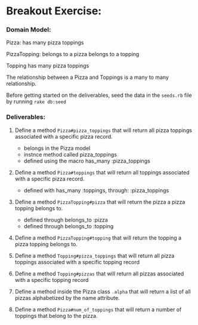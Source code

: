 # Breakout Exercise:

### Domain Model:

Pizza:
    has many pizza toppings

PizzaTopping:
    belongs to a pizza
    belongs to a topping

Topping 
    has many pizza toppings

The relationship between a Pizza and Toppings is a many to many relationship. 

Before getting started on the deliverables, seed the data in the `seeds.rb` file by running `rake db:seed`

### Deliverables:

1. Define a method `Pizza#pizza_toppings` that will return all pizza toppings associated with a specific pizza record. 
    - belongs in the Pizza model 
    - instnce method called pizza_toppings
    - defined using the macro has_many :pizza_toppings

2. Define a method `Pizza#toppings` that will return all toppings associated with a specific pizza record. 
    - defined with has_many :toppings, through: :pizza_toppings

3. Define a method `PizzaTopping#pizza` that will return the pizza a pizza topping belongs to.
    - defined through belongs_to :pizza
    - defined through belongs_to :topping 
4. Define a method `PizzaTopping#topping` that will return the topping a pizza topping belongs to.
5. Define a method `Topping#pizza_toppings` that will return all pizza toppings associated with a specific topping record
5. Define a method `Topping#pizzas` that will return all pizzas associated with a specific topping record
6. Define a method inside the Pizza class `.alpha` that will return a list of all pizzas alphabetized by the name attribute.
7. Define a method `Pizza#num_of_toppings` that will return a number of toppings that belong to the pizza. 